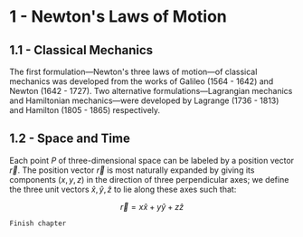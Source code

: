 # 1 - Newton's Laws of Motion

## 1.1 - Classical Mechanics

The first formulation—Newton's three laws of motion—of classical mechanics was developed from the works of Galileo (1564 - 1642) and Newton (1642 - 1727). 
Two alternative formulations—Lagrangian mechanics and Hamiltonian mechanics—were developed by Lagrange (1736 - 1813) and Hamilton (1805 - 1865) respectively.

## 1.2 - Space and Time

Each point $P$ of three-dimensional space can be labeled by a position vector $\vec{r}$. The position vector $\vec{r}$ is most naturally expanded by giving its components $(x, y, z)$ in the direction of three perpendicular axes; we define the three unit vectors $\hat{x}, \hat{y}, \hat{z}$ to lie along these axes such that:

$$\vec{r} = x\hat{x} + y\hat{y} + z\hat{z}$$



```admonish note
Finish chapter
```
